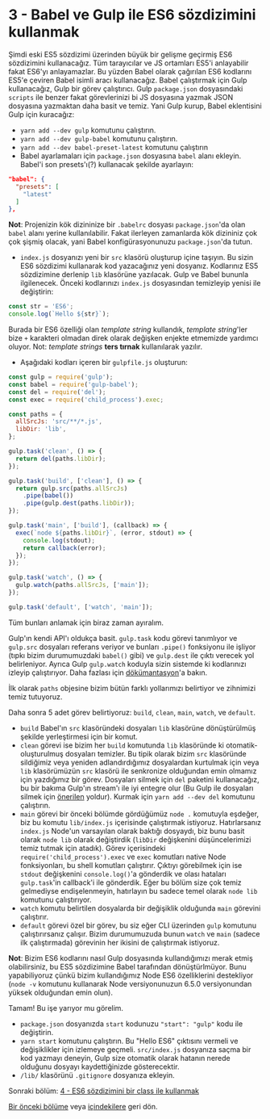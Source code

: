 # 3 - Babel ve Gulp ile ES6 sözdizimini kullanmak

Şimdi eski ES5 sözdizimi üzerinden büyük bir gelişme geçirmiş ES6 sözdizimini kullanacağız. Tüm tarayıcılar ve JS ortamları ES5'i anlayabilir fakat ES6'yı anlayamazlar. Bu yüzden Babel olarak çağırılan ES6 kodlarını ES5'e çeviren Babel isimli aracı kullanacağız. Babel çalıştırmak için Gulp kullanacağız, Gulp bir görev çalıştırıcı. Gulp `package.json` dosyasındaki `scripts` ile benzer fakat görevlerinizi bi JS dosyasına yazmak JSON dosyasına yazmaktan daha basit ve temiz. Yani Gulp kurup, Babel eklentisini Gulp için kuracağız:

- `yarn add --dev gulp` komutunu çalıştırın.
- `yarn add --dev gulp-babel`  komutunu çalıştırın.
- `yarn add --dev babel-preset-latest` komutunu çalıştırın
- Babel ayarlamaları için `package.json` dosyasına `babel` alanı ekleyin. Babel'i son presets'ı(?) kullanacak şekilde ayarlayın:

```json
"babel": {
  "presets": [
    "latest"
  ]
},
```

**Not**: Projenizin kök dizininize bir `.babelrc` dosyası `package.json`'da olan `babel` alanı yerine kullanılabilir. Fakat ilerleyen zamanlarda kök dizininiz çok çok şişmiş olacak, yani Babel konfigürasyonunuzu `package.json`'da tutun.  

- `index.js` dosyanızı yeni bir `src` klasörü oluşturup içine taşıyın. Bu sizin ES6 sözdizimi kullanarak kod yazacağınız yeni dosyanız. Kodlarınız ES5 sözdizimine derlenip `lib` klasörüne yazılacak. Gulp ve Babel bununla ilgilenecek. Önceki kodlarınızı `index.js` dosyasından temizleyip yenisi ile değiştirin:

```javascript
const str = 'ES6';
console.log(`Hello ${str}`);
```

Burada bir ES6 özelliği olan *template string* kullandık, *template string*'ler bize `+` karakteri olmadan direk olarak değişken enjekte etmemizde yardımcı oluyor. Not: *template strings* **ters tırnak** kullanılarak yazılır.

- Aşağıdaki kodları içeren bir `gulpfile.js` oluşturun:

```javascript
const gulp = require('gulp');
const babel = require('gulp-babel');
const del = require('del');
const exec = require('child_process').exec;

const paths = {
  allSrcJs: 'src/**/*.js',
  libDir: 'lib',
};

gulp.task('clean', () => {
  return del(paths.libDir);
});

gulp.task('build', ['clean'], () => {
  return gulp.src(paths.allSrcJs)
    .pipe(babel())
    .pipe(gulp.dest(paths.libDir));
});

gulp.task('main', ['build'], (callback) => {
  exec(`node ${paths.libDir}`, (error, stdout) => {
    console.log(stdout);
    return callback(error);
  });
});

gulp.task('watch', () => {
  gulp.watch(paths.allSrcJs, ['main']);
});

gulp.task('default', ['watch', 'main']);

```

Tüm bunları anlamak için biraz zaman ayıralım.

Gulp'ın kendi API'ı oldukça basit. `gulp.task` kodu görevi tanımlıyor ve `gulp.src` dosyaları referans veriyor ve bunları `.pipe()` fonksiyonu ile işliyor (tıpkı bizim durumumuzdaki `babel()` gibi) ve `gulp.dest` ile çıktı verecek yol belirleniyor. Ayrıca Gulp `gulp.watch` koduyla sizin sistemde ki kodlarınızı izleyip çalıştırıyor. Daha fazlası için [dökümantasyon](https://github.com/gulpjs/gulp)'a bakın.

İlk olarak `paths` objesine bizim bütün farklı yollarımızı belirtiyor ve zihnimizi temiz tutuyoruz.

Daha sonra 5 adet görev belirtiyoruz: `build`, `clean`, `main`, `watch`, ve `default`.

- `build` Babel'ın `src` klasöründeki dosyaları `lib` klasörüne dönüştürülmüş şekilde yerleştirmesi için bir komut.
- `clean` görevi ise bizim her `build` komutunda `lib` klasöründe ki otomatik-oluşturulmuş dosyaları temizler. Bu tipik olarak bizim `src` klasöründe sildiğimiz veya yeniden adlandırdığımız dosyalardan kurtulmak için veya `lib` klasörümüzün `src` klasörü ile senkronize olduğundan emin olmamız için yazdığımız bir görev. Dosyaları silmek için `del` paketini kullanacağız, bu bir bakıma Gulp'ın stream'ı ile iyi entegre olur (Bu Gulp ile dosyaları silmek için  [önerilen](https://github.com/gulpjs/gulp/blob/master/docs/recipes/delete-files-folder.md) yoldur). Kurmak için `yarn add --dev del` komutunu çalıştırın.
- `main` görevi bir önceki bölümde gördüğümüz `node .` komutuyla eşdeğer, biz bu komutu `lib/index.js` içerisinde çalıştırmak istiyoruz. Hatırlarsanız `index.js` Node'un varsayılan olarak baktığı dosyaydı, biz bunu basit olarak `node lib` olarak değiştirdik (`libDir` değişkenini düşüncelerimizi temiz tutmak için atadık). Görev içerisindeki `require('child_process').exec` ve `exec` komutları native Node fonksiyonları, bu shell komutları çalıştırır. Çıktıyı görebilmek için ise `stdout` değişkenini `console.log()`'a gönderdik ve olası hataları `gulp.task`'in callback'i ile gönderdik. Eğer bu bölüm size çok temiz gelmediyse endişelenmeyin, hatırlayın bu sadece temel olarak `node lib` komutunu çalıştırıyor.
- `watch` komutu belirtilen dosyalarda bir değişiklik olduğunda `main` görevini çalıştırır.
- `default` görevi özel bir görev, bu siz eğer CLI üzerinden `gulp` komutunu çalıştırırsanız çalışır. Bizim durumumuzuda bunun `watch` ve `main` (sadece ilk çalıştırmada) görevinin her ikisini de çalıştırmak istiyoruz.

**Not**: Bizim ES6 kodlarını nasıl Gulp dosyasında kullandığımızı merak etmiş olabilirsiniz, bu ES5 sözdizimine Babel tarafından dönüştürlmüyor. Bunu yapabiliyoruz çünkü bizim kullandığımız Node ES6 özelliklerini destekliyor (`node -v` komutunu kullanarak Node versiyonunuzun 6.5.0 versiyonundan yüksek olduğundan emin olun). 

Tamam! Bu işe yarıyor mu görelim.

- `package.json` dosyanızda `start` kodunuzu `"start": "gulp"` kodu ile değiştirin.
- `yarn start` komutunu çalıştırın. Bu "Hello ES6" çıktısını vermeli ve değişiklikler için izlemeye geçmeli. `src/index.js` dosyanıza saçma bir kod yazmayı deneyin, Gulp size otomatik olarak hatanın nerede olduğunu dosyayı kaydettiğinizde gösterecektir.
- `/lib/` klasörünü `.gitignore` dosyanıza ekleyin.


Sonraki bölüm: [4 - ES6 sözdizimini bir class ile kullanmak](/tutorial/4-es6-syntax-class)

[Bir önceki bölüme](/tutorial/2-packages) veya [içindekilere](https://github.com/atakangktepe/js-stack-from-scratch) geri dön.
